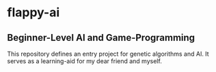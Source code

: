 # flappy-ai

## Beginner-Level AI and Game-Programming

This repository defines an entry project for genetic algorithms and AI. It serves as a learning-aid for my dear friend and myself.